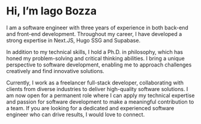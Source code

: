 # Hi, I’m Iago Bozza

I am a software engineer with three years of experience in both back-end and front-end development. Throughout my career, I have developed a strong expertise in Next.JS, Hugo SSG and Supabase.

In addition to my technical skills, I hold a Ph.D. in philosophy, which has honed my problem-solving and critical thinking abilities. I bring a unique perspective to software development, enabling me to approach challenges creatively and find innovative solutions.

Currently, I work as a freelancer full-stack developer, collaborating with clients from diverse industries to deliver high-quality software solutions. I am now open for a permanent role where I can apply my technical expertise and passion for software development to make a meaningful contribution to a team. If you are looking for a dedicated and experienced software engineer who can drive results, I would love to connect.
